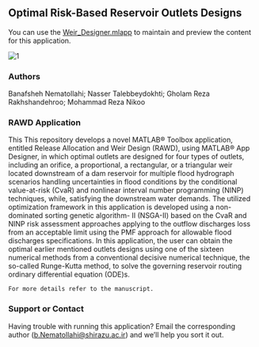 ## Optimal Risk-Based Reservoir Outlets Designs

You can use the [Weir_Designer.mlapp](https://github.com/Mohammadrezanikoo/Optimal-Risk-Based-Reservoir-Outlets-Designs-) to maintain and preview the content for this application.

![1](https://user-images.githubusercontent.com/93337811/140618404-c5b446ca-a3da-476e-95c6-83129a2332cd.jpg)


### Authors
Banafsheh Nematollahi; Nasser Talebbeydokhti; Gholam Reza Rakhshandehroo; Mohammad Reza Nikoo

### RAWD Application
This This repository develops a novel MATLAB® Toolbox application, entitled Release Allocation and Weir Design (RAWD), using MATLAB® App Designer, in which optimal outlets are designed for four types of outlets, including an orifice, a proportional, a rectangular, or a triangular weir located downstream of a dam reservoir for multiple flood hydrograph scenarios handling uncertainties in flood conditions by the conditional value-at-risk (CvaR) and nonlinear interval number programming (NINP) techniques, while, satisfying the downstream water demands. The utilized optimization framework in this application is developed using a non-dominated sorting genetic algorithm- II (NSGA-II) based on the CvaR and NINP risk assessment approaches applying to the outflow discharges loss from an acceptable limit using the PMF approach for allowable flood discharges specifications. In this application, the user can obtain the optimal earlier mentioned outlets designs using one of the sixteen numerical methods from a conventional decisive numerical technique, the so-called Runge-Kutta method, to solve the governing reservoir routing ordinary differential equation (ODE)s.

```
For more details refer to the manuscript. 
```

### Support or Contact

Having trouble with running this application? Email the corresponding author (b.Nematollahi@shirazu.ac.ir) and we’ll help you sort it out.
